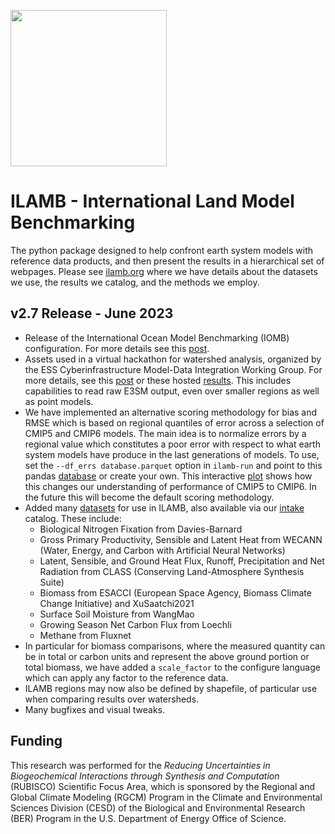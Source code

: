 [<img width=250px src=https://www.ilamb.org/assets/images/RUBISCO1.png>](https://www.bgc-feedbacks.org/)

# ILAMB - International Land Model Benchmarking

The python package designed to help confront earth system models with reference data products, and then present the results in a hierarchical set of webpages. Please see [ilamb.org](https://www.ilamb.org) where we have details about the datasets we use, the results we catalog, and the methods we employ.

## v2.7 Release - June 2023

* Release of the International Ocean Model Benchmarking (IOMB) configuration. For more details see this [post](https://www.ilamb.org/2023/06/24/IOMB-Release.html).
* Assets used in a virtual hackathon for watershed analysis, organized by the ESS Cyberinfrastructure Model-Data Integration Working Group. For more details, see this [post](https://www.ilamb.org/2023/04/27/Watersheds.html) or these hosted [results](https://www.ilamb.org/~nate/ILAMB-Watersheds/). This includes capabilities to read raw E3SM output, even over smaller regions as well as point models.
* We have implemented an alternative scoring methodology for bias and RMSE which is based on regional quantiles of error across a selection of CMIP5 and CMIP6 models. The main idea is to normalize errors by a regional value which constitutes a poor error with respect to what earth system models have produce in the last generations of models. To use, set the `--df_errs database.parquet` option in `ilamb-run` and point to this pandas [database](https://github.com/rubisco-sfa/ILAMB/blob/master/src/ILAMB/data/quantiles_Whittaker_cmip5v6.parquet) or create your own. This interactive [plot](https://www.climatemodeling.org/~nate/score_comparison_CMIP.html) shows how this changes our understanding of performance of CMIP5 to CMIP6. In the future this will become the default scoring methodology.
* Added many [datasets](https://www.ilamb.org/datasets.html) for use in ILAMB, also available via our [intake](https://github.com/nocollier/intake-ilamb) catalog. These include:
  * Biological Nitrogen Fixation from Davies-Barnard
  * Gross Primary Productivity, Sensible and Latent Heat from WECANN (Water, Energy, and Carbon with Artificial Neural Networks)
  * Latent, Sensible, and Ground Heat Flux, Runoff, Precipitation and Net Radiation from CLASS (Conserving Land-Atmosphere Synthesis Suite)
  * Biomass from ESACCI (European Space Agency, Biomass Climate Change Initiative) and XuSaatchi2021
  * Surface Soil Moisture from WangMao
  * Growing Season Net Carbon Flux from Loechli
  * Methane from Fluxnet
* In particular for biomass comparisons, where the measured quantity can be in total or carbon units and represent the above ground portion or total biomass, we have added a `scale_factor` to the configure language which can apply any factor to the reference data.
* ILAMB regions may now also be defined by shapefile, of particular use when comparing results over watersheds.
* Many bugfixes and visual tweaks.

## Funding

This research was performed for the *Reducing Uncertainties in
Biogeochemical Interactions through Synthesis and Computation*
(RUBISCO) Scientific Focus Area, which is sponsored by the Regional
and Global Climate Modeling (RGCM) Program in the Climate and
Environmental Sciences Division (CESD) of the Biological and
Environmental Research (BER) Program in the U.S. Department of Energy
Office of Science.